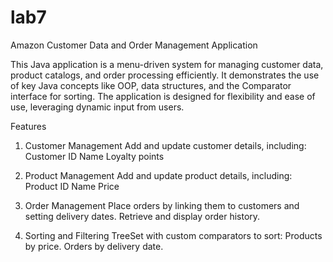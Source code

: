 # lab7
Amazon Customer Data and Order Management Application

This Java application is a menu-driven system for managing customer data, product catalogs, and order processing efficiently. It demonstrates the use of key Java concepts like OOP, data structures, and the Comparator interface for sorting. The application is designed for flexibility and ease of use, leveraging dynamic input from users.

Features

1. Customer Management
Add and update customer details, including:
Customer ID
Name
Loyalty points

3. Product Management
Add and update product details, including:
Product ID
Name
Price

5. Order Management
Place orders by linking them to customers and setting delivery dates.
Retrieve and display order history.

6. Sorting and Filtering
TreeSet with custom comparators to sort:
Products by price.
Orders by delivery date.
